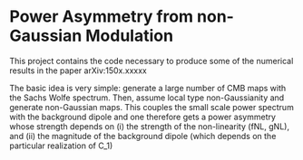 # Power Asymmetry from non-Gaussian Modulation #

This project contains the code necessary to produce some of the numerical results in the paper arXiv:150x.xxxxx

The basic idea is very simple: generate a large number of CMB maps with the Sachs Wolfe spectrum. Then, assume local type non-Gaussianity and generate non-Gaussian maps. This couples the small scale power spectrum with the background dipole and one therefore gets a power asymmetry whose strength depends on (i) the strength of the non-linearity (fNL, gNL), and (ii) the magnitude of the background dipole (which depends on the particular realization of C_1)
